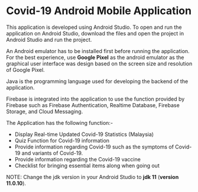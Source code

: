 # Covid-19 Android Mobile Application

This application is developed using Android Studio. To open and run the application on Android Studio, download the files and open the project in Android Studio and run the project.

An Android emulator has to be installed first before running the application. For the best experience, use **Google Pixel** as the android emulator as the graphical user interface was design based on the screen size and resolution of Google Pixel.

Java is the programming language used for developing the backend of the application.

Firebase is integrated into the application to use the function provided by Firebase such as Firebase Authentication, Realtime Database, Firebase Storage, and Cloud Messaging.

The Application has the following function:-
- Display Real-time Updated Covid-19 Statistics (Malaysia)
- Quiz Function for Covid-19 information
- Provide information regarding Covid-19 such as the symptoms of Covid-19 and variants of Covid-19.
- Provide information regarding the Covid-19 vaccine
- Checklist for bringing essential items along when going out

NOTE: Change the jdk version in your Android Studio to **jdk 11** (**version 11.0.10**).
